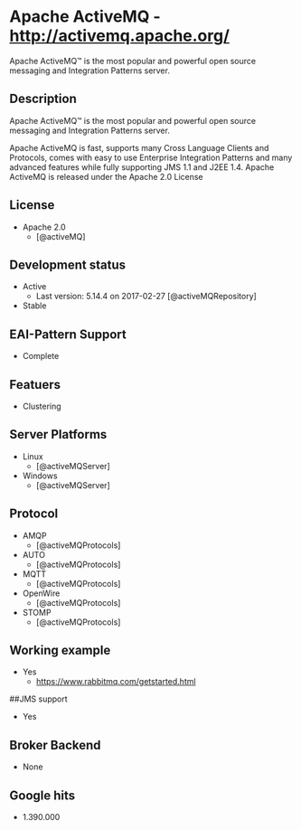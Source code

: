 # Apache ActiveMQ - http://activemq.apache.org/
Apache ActiveMQ™ is the most popular and powerful open source messaging and Integration Patterns server.


## Description
Apache ActiveMQ™ is the most popular and powerful open source messaging and Integration Patterns server.

Apache ActiveMQ is fast, supports many Cross Language Clients and Protocols, comes with easy to use Enterprise Integration Patterns and many advanced features while fully supporting JMS 1.1 and J2EE 1.4. Apache ActiveMQ is released under the Apache 2.0 License


## License
- Apache 2.0
    - [@activeMQ]


## Development status
- Active
    - Last version: 5.14.4 on 2017-02-27 [@activeMQRepository]
- Stable


## EAI-Pattern Support
- Complete


## Featuers
- Clustering


## Server Platforms
- Linux
    - [@activeMQServer]
- Windows
    - [@activeMQServer]


## Protocol
- AMQP
    - [@activeMQProtocols]
- AUTO
    - [@activeMQProtocols]
- MQTT
    - [@activeMQProtocols]
- OpenWire
    - [@activeMQProtocols]
- STOMP
    - [@activeMQProtocols]


## Working example
- Yes
    - https://www.rabbitmq.com/getstarted.html


##JMS support
- Yes


## Broker Backend
- None


## Google hits
- 1.390.000
